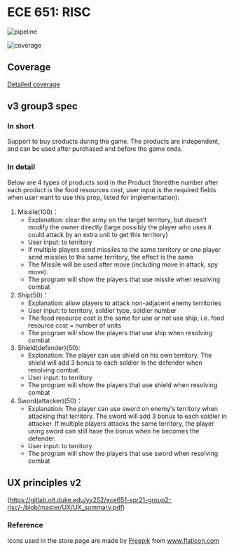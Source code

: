 ECE 651: RISC
======================================

![pipeline](https://gitlab.oit.duke.edu/yy252/ece651-spr21-group2-risc/badges/master/pipeline.svg)

![coverage](https://gitlab.oit.duke.edu/yy252/ece651-spr21-group2-risc/badges/master/coverage.svg?job=test)

## Coverage
[Detailed coverage](https://yy252.pages.oit.duke.edu/ece651-spr21-group2-risc/dashboard.html)

## v3 group3 spec
### In short
Support to buy products during the game. The products are independent, and can be used after purchased and before the game ends. 

### In detail
Below are 4 types of products sold in the Product Store(the number after each product is the food resources cost, user input is the required fields when user want to use this prop, listed for implementation):

1. Missile(100)：
   - Explanation: clear the army on the target territory, but doesn't modify the owner directly (large possibly the player who uses it could attack by an extra unit to get this territory)
   - User input: to territory
   - If multiple players send missiles to the same territory or one player send missiles to the same territory, the effect is the same
   - The Missile will be used after move (including move in attack, spy move).
   - The program will show the players that use missile when resolving combat
2. Ship(50)：
   - Explanation: allow players to attack non-adjacent enemy territories
   - User input: to territory, soldier type, soldier number
   - The food resource cost is the same for use or not use ship, i.e. food resource cost = number of units
   - The program will show the players that use ship when resolving combat
3. Shield(defender)(50):
   - Explanation: The player can use shield on his own territory. The shield will add 3 bonus to each soldier in the defender when resolving combat.
   - User input: to territory
   - The program will show the players that use shield when resolving combat
4. Sword(attacker)(50)：
   - Explanation: The player can use sword on enemy's territory when attacking that territory. The sword will add 3 bonus to each soldier in attacker. If multiple players attacks the same territory, the player 
   using sword can still have the bonus when he becomes the defender.
   - User input: to territory
   - The program will show the players that use sword when resolving combat

## UX principles v2
(https://gitlab.oit.duke.edu/yy252/ece651-spr21-group2-risc/-/blob/master/UX/UX_summary.pdf)

### Reference
<div>Icons used in the store page are made by <a href="https://www.freepik.com" title="Freepik">Freepik</a> from <a href="https://www.flaticon.com/" title="Flaticon">www.flaticon.com</a></div>